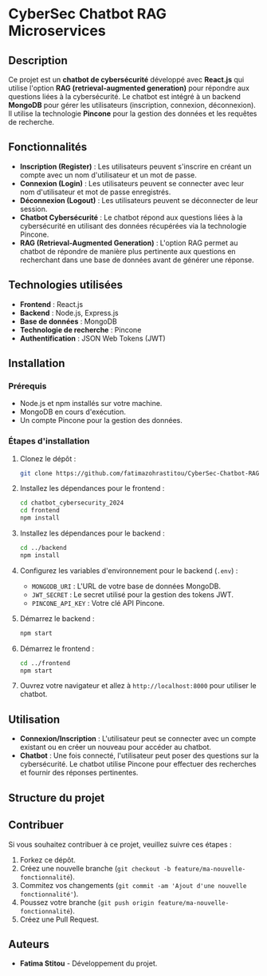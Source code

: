 # CyberSec Chatbot RAG Microservices

## Description

Ce projet est un **chatbot de cybersécurité** développé avec **React.js** qui utilise l'option **RAG (retrieval-augmented generation)** pour répondre aux questions liées à la cybersécurité. Le chatbot est intégré à un backend **MongoDB** pour gérer les utilisateurs (inscription, connexion, déconnexion). Il utilise la technologie **Pincone** pour la gestion des données et les requêtes de recherche.

## Fonctionnalités

- **Inscription (Register)** : Les utilisateurs peuvent s'inscrire en créant un compte avec un nom d'utilisateur et un mot de passe.
- **Connexion (Login)** : Les utilisateurs peuvent se connecter avec leur nom d'utilisateur et mot de passe enregistrés.
- **Déconnexion (Logout)** : Les utilisateurs peuvent se déconnecter de leur session.
- **Chatbot Cybersécurité** : Le chatbot répond aux questions liées à la cybersécurité en utilisant des données récupérées via la technologie Pincone.
- **RAG (Retrieval-Augmented Generation)** : L'option RAG permet au chatbot de répondre de manière plus pertinente aux questions en recherchant dans une base de données avant de générer une réponse.

## Technologies utilisées

- **Frontend** : React.js
- **Backend** : Node.js, Express.js
- **Base de données** : MongoDB
- **Technologie de recherche** : Pincone
- **Authentification** : JSON Web Tokens (JWT)

## Installation

### Prérequis

- Node.js et npm installés sur votre machine.
- MongoDB en cours d'exécution.
- Un compte Pincone pour la gestion des données.

### Étapes d'installation

1. Clonez le dépôt :
    ```bash
    git clone https://github.com/fatimazohrastitou/CyberSec-Chatbot-RAG-Microservices.git
    ```

2. Installez les dépendances pour le frontend :
    ```bash
    cd chatbot_cybersecurity_2024
    cd frontend
    npm install
    ```

3. Installez les dépendances pour le backend :
    ```bash
    cd ../backend
    npm install
    ```

4. Configurez les variables d'environnement pour le backend (`.env`) :
    - `MONGODB_URI` : L'URL de votre base de données MongoDB.
    - `JWT_SECRET` : Le secret utilisé pour la gestion des tokens JWT.
    - `PINCONE_API_KEY` : Votre clé API Pincone.

5. Démarrez le backend :
    ```bash
    npm start
    ```

6. Démarrez le frontend :
    ```bash
    cd ../frontend
    npm start
    ```

7. Ouvrez votre navigateur et allez à `http://localhost:8000` pour utiliser le chatbot.

## Utilisation

- **Connexion/Inscription** : L'utilisateur peut se connecter avec un compte existant ou en créer un nouveau pour accéder au chatbot.
- **Chatbot** : Une fois connecté, l'utilisateur peut poser des questions sur la cybersécurité. Le chatbot utilise Pincone pour effectuer des recherches et fournir des réponses pertinentes.

## Structure du projet

## Contribuer

Si vous souhaitez contribuer à ce projet, veuillez suivre ces étapes :

1. Forkez ce dépôt.
2. Créez une nouvelle branche (`git checkout -b feature/ma-nouvelle-fonctionnalité`).
3. Commitez vos changements (`git commit -am 'Ajout d'une nouvelle fonctionnalité'`).
4. Poussez votre branche (`git push origin feature/ma-nouvelle-fonctionnalité`).
5. Créez une Pull Request.

## Auteurs

- **Fatima Stitou** - Développement du projet.

